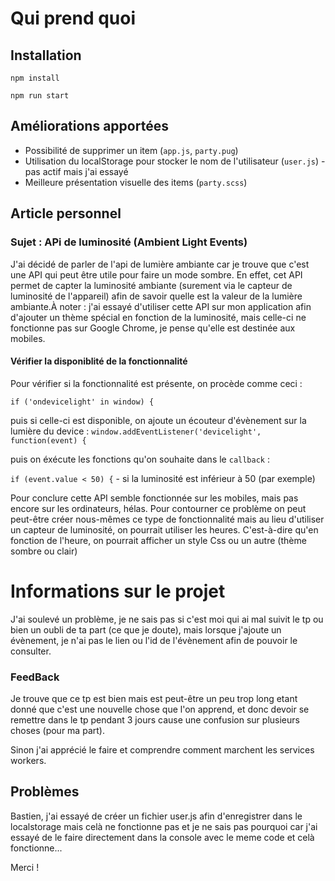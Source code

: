 # Qui prend quoi

## Installation

`npm install`

`npm run start`

## Améliorations apportées


- Possibilité de supprimer un item (`app.js`, `party.pug`)
- Utilisation du localStorage pour stocker le nom de l'utilisateur (`user.js`) - pas actif mais j'ai essayé
- Meilleure présentation visuelle des items (`party.scss`)

## Article personnel

### Sujet : APi de luminosité  (Ambient Light Events)

J'ai décidé de parler de l'api de lumière ambiante car je trouve que c'est une API qui peut être utile pour faire un mode sombre. 
En effet, cet API permet de capter la luminosité ambiante (surement via le capteur de luminosité de 
l'appareil) afin de savoir quelle est la valeur de la lumière ambiante.À noter : j'ai essayé d'utiliser cette API sur mon application afin d'ajouter un thème spécial en fonction de la luminosité, mais celle-ci ne fonctionne pas sur Google Chrome, je pense qu'elle est destinée aux mobiles.
#### Vérifier la disponiblité de la fonctionnalité 

Pour vérifier si la fonctionnalité est présente, on procède comme ceci : 

`if ('ondevicelight' in window) {`

puis si celle-ci est disponible, on ajoute un écouteur d'évènement sur la lumière du device :
`window.addEventListener('devicelight', function(event) {`

puis on éxécute les fonctions qu'on souhaite dans le `callback` :

`if (event.value < 50) {` - si la luminosité est inférieur à 50 (par exemple) 



Pour conclure cette API semble fonctionnée sur les mobiles, mais pas encore sur les ordinateurs, hélas. Pour contourner ce problème on peut peut-être créer nous-mêmes ce type de fonctionnalité mais au lieu d'utiliser un capteur de luminosité, on pourrait utiliser les heures. C'est-à-dire qu'en fonction de l'heure, on pourrait afficher un style Css ou un autre (thème sombre ou clair)
# Informations sur le projet

J'ai soulevé un problème, je ne sais pas si c'est moi qui ai mal suivit le tp ou bien un oubli de ta part (ce que je doute), mais lorsque j'ajoute un évènement, je n'ai pas le lien ou l'id de l'évènement afin de pouvoir le consulter.

### FeedBack
Je trouve que ce tp est bien mais est peut-être un peu trop long etant donné que c'est une nouvelle chose que l'on apprend, et donc devoir se remettre dans le tp pendant 3 jours cause une confusion sur plusieurs choses (pour ma part).

Sinon j'ai apprécié le faire et comprendre comment marchent les services workers.


## Problèmes 

Bastien, j'ai essayé de créer un fichier user.js afin d'enregistrer dans le localstorage mais celà ne fonctionne pas et je ne sais pas pourquoi car j'ai essayé de le faire directement dans la console avec le meme code et celà fonctionne...


Merci ! 


